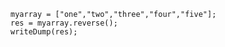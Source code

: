
```luceescript+trycf
myarray = ["one","two","three","four","five"];
res = myarray.reverse();
writeDump(res);
```
